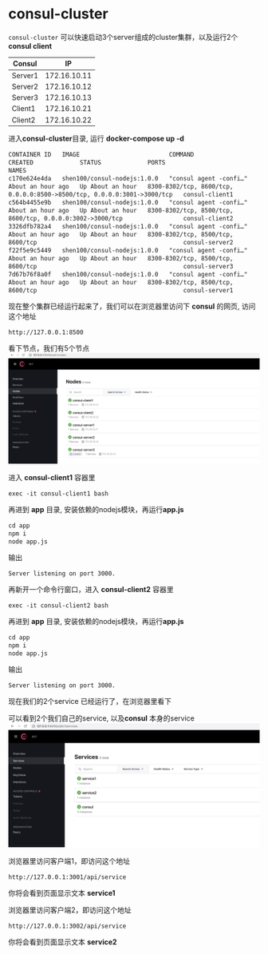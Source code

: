 # consul-cluster
`consul-cluster` 可以快速启动3个server组成的cluster集群，以及运行2个 **consul client**

| Consul | IP |
| ------- | ------- |
| Server1| 172.16.10.11 |
| Server2 | 172.16.10.12 |
| Server3 | 172.16.10.13 |
| Client1 | 172.16.10.21 |
| Client2 | 172.16.10.22 |

进入**consul-cluster**目录, 运行 **docker-compose up -d**

```
CONTAINER ID   IMAGE                         COMMAND                  CREATED             STATUS             PORTS                                                                     NAMES
c170e624e4da   shen100/consul-nodejs:1.0.0   "consul agent -confi…"   About an hour ago   Up About an hour   8300-8302/tcp, 8600/tcp, 0.0.0.0:8500->8500/tcp, 0.0.0.0:3001->3000/tcp   consul-client1
c564b4455e9b   shen100/consul-nodejs:1.0.0   "consul agent -confi…"   About an hour ago   Up About an hour   8300-8302/tcp, 8500/tcp, 8600/tcp, 0.0.0.0:3002->3000/tcp                 consul-client2
3326dfb782a4   shen100/consul-nodejs:1.0.0   "consul agent -confi…"   About an hour ago   Up About an hour   8300-8302/tcp, 8500/tcp, 8600/tcp                                         consul-server2
f22f5e9c5449   shen100/consul-nodejs:1.0.0   "consul agent -confi…"   About an hour ago   Up About an hour   8300-8302/tcp, 8500/tcp, 8600/tcp                                         consul-server3
7d67b76f8a0f   shen100/consul-nodejs:1.0.0   "consul agent -confi…"   About an hour ago   Up About an hour   8300-8302/tcp, 8500/tcp, 8600/tcp                                         consul-server1
```

现在整个集群已经运行起来了，我们可以在浏览器里访问下 **consul** 的网页, 访问这个地址
```
http://127.0.0.1:8500
```

看下节点，我们有5个节点
![My Picture 1](images/1.jpg)


进入 **consul-client1** 容器里
```
exec -it consul-client1 bash
```

再进到 **app** 目录,  安装依赖的nodejs模块，再运行**app.js**
```
cd app
npm i 
node app.js 
```

输出
```
Server listening on port 3000.
```

再新开一个命令行窗口，进入 **consul-client2** 容器里
```
exec -it consul-client2 bash
```

再进到 **app** 目录,  安装依赖的nodejs模块，再运行**app.js**
```
cd app
npm i 
node app.js 
```

输出
```
Server listening on port 3000.
```

现在我们的2个service 已经运行了，在浏览器里看下

可以看到2个我们自己的service, 以及**consul** 本身的service
![My Picture 3](images/3.jpg)

浏览器里访问客户端1，即访问这个地址
```
http://127.0.0.1:3001/api/service
```

你将会看到页面显示文本 **service1**

浏览器里访问客户端2，即访问这个地址
```
http://127.0.0.1:3002/api/service
```

你将会看到页面显示文本 **service2**










